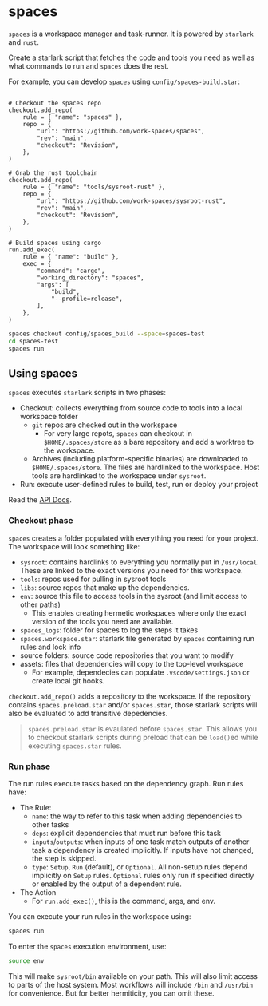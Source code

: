 # spaces

`spaces` is a workspace manager and task-runner. It is powered by `starlark` and `rust`.

Create a starlark script that fetches the code and tools you need as well as what commands to run and `spaces` does the rest.

For example, you can develop `spaces` using `config/spaces-build.star`:

```star

# Checkout the spaces repo
checkout.add_repo(
    rule = { "name": "spaces" },
    repo = {
        "url": "https://github.com/work-spaces/spaces",
        "rev": "main",
        "checkout": "Revision",
    },
)

# Grab the rust toolchain
checkout.add_repo(
    rule = { "name": "tools/sysroot-rust" },
    repo = {
        "url": "https://github.com/work-spaces/sysroot-rust",
        "rev": "main",
        "checkout": "Revision",
    },
)

# Build spaces using cargo
run.add_exec(
    rule = { "name": "build" },
    exec = {
        "command": "cargo",
        "working_directory": "spaces",
        "args": [
            "build",
            "--profile=release",
        ],
    },
)
```

```sh
spaces checkout config/spaces_build --space=spaces-test
cd spaces-test
spaces run
```

## Using spaces

`spaces` executes `starlark` scripts in two phases:

- Checkout: collects everything from source code to tools into a local workspace folder
    - `git` repos are checked out in the workspace
        - For very large repots, `spaces` can checkout in `$HOME/.spaces/store` as a bare repository and add a worktree to the workspace.
    - Archives (including platform-specific binaries) are downloaded to `$HOME/.spaces/store`. The files are hardlinked to the workspace. Host tools are hardlinked to the workspace under `sysroot`.
- Run: execute user-defined rules to build, test, run or deploy your project

Read the [API Docs](API.md).

### Checkout phase

`spaces` creates a folder populated with everything you need for your project. The workspace will look something like:

- `sysroot`: contains hardlinks to everything you normally put in `/usr/local`. These are linked to the exact versions you need for this workspace.
- `tools`: repos used for pulling in sysroot tools
- `libs`: source repos that make up the dependencies. 
- `env`: source this file to access tools in the sysroot (and limit access to other paths)
    - This enables creating hermetic workspaces where only the exact version of the tools you need are available.
- `spaces_logs`: folder for spaces to log the steps it takes
- `spaces.workspace.star`: starlark file generated by `spaces` containing run rules and lock info
- source folders: source code repositories that you want to modify
- assets: files that dependencies will copy to the top-level workspace
  - For example, dependecies can populate `.vscode/settings.json` or create local git hooks.

`checkout.add_repo()` adds a repository to the workspace. If the repository contains `spaces.preload.star` and/or `spaces.star`, those starlark scripts will also be evaluated to add transitive depedencies.

> `spaces.preload.star` is evaulated before `spaces.star`. This allows you to checkout starlark scripts during preload that can be `load()`ed while executing `spaces.star` rules.

### Run phase

The run rules execute tasks based on the dependency graph. Run rules have:

- The Rule:
    - `name`: the way to refer to this task when adding dependencies to other tasks
    - `deps`: explicit dependencies that must run before this task
    - `inputs`/`outputs`: when inputs of one task match outputs of another task a dependency is created implicitly. If inputs have not changed, the step is skipped.
    - `type`: `Setup`, `Run` (default), or `Optional`. All non-setup rules depend implicitly on `Setup` rules. `Optional` rules only run if specified directly or enabled by the output of a dependent rule.
- The Action
    - For `run.add_exec()`, this is the command, args, and env.

You can execute your run rules in the workspace using:

```sh
spaces run
```

To enter the `spaces` execution environment, use:

```sh
source env
```

This will make `sysroot/bin` available on your path. This will also limit access to parts of the host system. Most workflows will include `/bin` and `/usr/bin` for convenience. But for better hermiticity, you can omit these.




